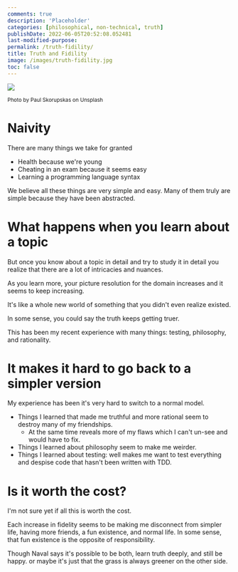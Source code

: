 ```yaml
---
comments: true
description: 'Placeholder' 
categories: [philosophical, non-technical, truth]
publishDate: 2022-06-05T20:52:08.052481
last-modified-purpose:
permalink: /truth-fidility/
title: Truth and Fidility
image: /images/truth-fidility.jpg
toc: false
---
```

![](/images/truth-fidility.jpg)

<sup>Photo by Paul Skorupskas on Unsplash</sup>

# Naivity

There are many things we take for granted

- Health because we're young
- Cheating in an exam because it seems easy
- Learning a programming language syntax

We believe all these things are very simple and easy. Many of them truly are simple because they have been abstracted.

# What happens when you learn about a topic

But once you know about a topic in detail and try to study it in detail you realize that there are a lot of intricacies and nuances.

As you learn more, your picture resolution for the domain increases and it seems to keep increasing.

It's like a whole new world of something that you didn't even realize existed.

In some sense, you could say the truth keeps getting truer.

This has been my recent experience with many things: testing, philosophy, and rationality.

# It makes it hard to go back to a simpler version

My experience has been it's very hard to switch to a normal model.

- Things I learned that made me truthful and more rational seem to destroy many of my friendships. 
    - At the same time reveals more of my flaws which I can't un-see and would have to fix.
- Things I learned about philosophy seem to make me weirder.
- Things  I learned about testing: well makes me want to test everything and despise code that hasn't been written with TDD.

# Is it worth the cost?

I'm not sure yet if all this is worth the cost.

Each increase in fidelity seems to be making me disconnect from simpler life, having more friends, a fun existence, and normal life. In some sense, that fun existence is the opposite of responsibility.

Though Naval says it's possible to be both, learn truth deeply, and still be happy. or maybe it's just that the grass is always greener on the other side.